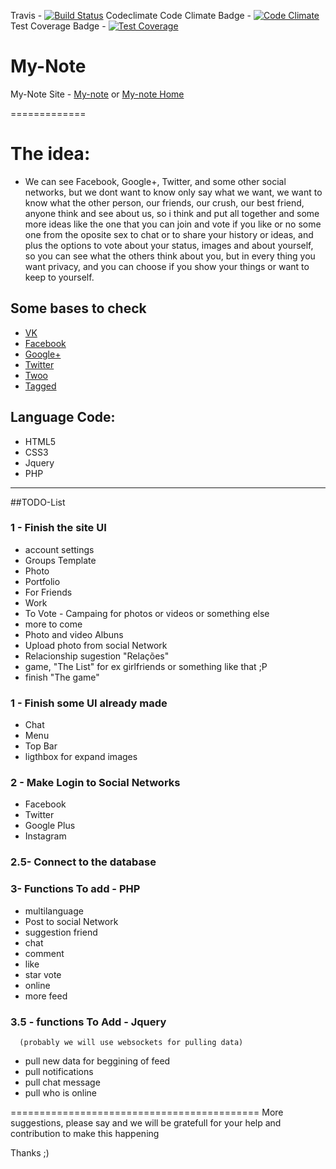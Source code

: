 Travis - [![Build Status](https://travis-ci.org/My-Note/Site.svg?branch=master)](https://travis-ci.org/My-Note/Site)
Codeclimate
Code Climate Badge - [![Code Climate](https://codeclimate.com/github/My-Note/Site/badges/gpa.svg)](https://codeclimate.com/github/My-Note/Site)
Test Coverage Badge - [![Test Coverage](https://codeclimate.com/github/My-Note/Site/badges/coverage.svg)](https://codeclimate.com/github/My-Note/Site)

My-Note
====

My-Note Site - [My-note](http://my-note.net63.net) or [My-note Home](http://my-note.net63.net/home.php)

=============
# The idea:
  - We can see Facebook, Google+, Twitter, and some other social networks, but we dont want to know only say what we want, we want to know what the other person, our friends, our crush, our best friend, anyone think and see about us, so i think and put all together and some more ideas like the one that you can join and vote if you like or no some one from the oposite sex to chat or to share your history or ideas, and plus the options to vote about your status, images and about yourself, so you can see what the others think about you, but in every thing you want privacy, and you can choose if you show your things or want to keep to yourself.

## Some bases to check
  - [VK](http://vk.com])
  - [Facebook](https://www.facebook.com)
  - [Google+](https://plus.google.com)
  - [Twitter](https://twitter.com/)
  - [Twoo](http://www.twoo.com/)
  - [Tagged](http://www.tagged.com/home.html)

## Language Code:

  - HTML5
  - CSS3
  - Jquery
  - PHP

--------------------------------------------------------------------------  
##TODO-List

###  1 - Finish the site UI

  - account settings
  - Groups Template
   - Photo
   - Portfolio
   - For Friends
   - Work
   - To Vote - Campaing for photos or videos or something else
   - more to come
  - Photo and video Albuns
  - Upload photo from social Network
  - Relacionship sugestion "Relações"
  - game, "The List" for ex girlfriends or something like that ;P
  - finish "The game"
    
###  1 - Finish some UI already made

  - Chat
  - Menu
  - Top Bar
  - ligthbox for expand images
    
###  2 - Make Login to Social Networks

  - Facebook
  - Twitter
  - Google Plus
  - Instagram
  
###  2.5- Connect to the database
  
###  3- Functions To add - PHP

  - multilanguage
  - Post to social Network
  - suggestion friend
  - chat
  - comment
  - like
  - star vote
  - online
  - more feed
      
###  3.5 - functions To Add - Jquery 
      (probably we will use websockets for pulling data)
      
  - pull new data for beggining of feed
  - pull notifications
  - pull chat message
  - pull who is online
      
===========================================
More suggestions, please say and we will be gratefull for your help and contribution to make this happening

Thanks ;)
